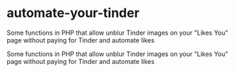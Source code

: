 # automate-your-tinder
Some functions in PHP that allow unblur Tinder images on your "Likes You" page without paying for Tinder and automate likes

 Some functions in PHP that allow unblur Tinder images on your "Likes You" page without paying for Tinder and automate likes 
